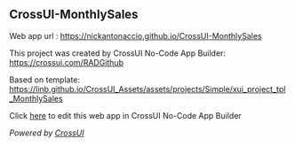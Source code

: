 ## CrossUI-MonthlySales
Web app url : https://nickantonaccio.github.io/CrossUI-MonthlySales

This project was created by CrossUI No-Code App Builder: https://crossui.com/RADGithub

Based on template: https://linb.github.io/CrossUI_Assets/assets/projects/Simple/xui_project_tpl_MonthlySales

Click [here](https://crossui.com/RADGithub/#!from=github&owner=nickantonaccio&repo=CrossUI-MonthlySales) to edit this web app in CrossUI No-Code App Builder

<i>Powered by [CrossUI](https://crossui.com)</i>
